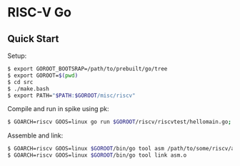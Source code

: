 # RISC-V Go

## Quick Start

Setup:

```sh
$ export GOROOT_BOOTSRAP=/path/to/prebuilt/go/tree
$ export GOROOT=$(pwd)
$ cd src
$ ./make.bash
$ export PATH="$PATH:$GOROOT/misc/riscv"
```

Compile and run in spike using pk:

```sh
$ GOARCH=riscv GOOS=linux go run $GOROOT/riscv/riscvtest/hellomain.go; echo $?
```

Assemble and link:

```sh
$ GOARCH=riscv GOOS=linux $GOROOT/bin/go tool asm /path/to/some/riscv/asm.s
$ GOARCH=riscv GOOS=linux $GOROOT/bin/go tool link asm.o
```
